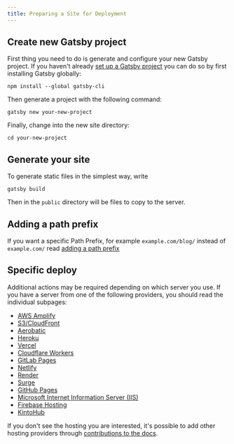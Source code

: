 ```yaml
---
title: Preparing a Site for Deployment
---
```


## Create new Gatsby project

First thing you need to do is generate and configure your new Gatsby project.
If you haven't already [set up a Gatsby project](/docs/quick-start) you can do so by first installing Gatsby globally:

```shell
npm install --global gatsby-cli
```

Then generate a project with the following command:

```shell
gatsby new your-new-project
```

Finally, change into the new site directory:

```shell
cd your-new-project
```

## Generate your site

To generate static files in the simplest way, write

```shell
gatsby build
```

Then in the `public` directory will be files to copy to the server.

## Adding a path prefix

If you want a specific Path Prefix, for example `example.com/blog/` instead of `example.com/` read [adding a path prefix](/docs/how-to/previews-deploys-hosting/path-prefix)

## Specific deploy

Additional actions may be required depending on which server you use.
If you have a server from one of the following providers, you should read the individual subpages:

- [AWS Amplify](/docs/how-to/previews-deploys-hosting/deploying-to-aws-amplify)
- [S3/CloudFront](/docs/how-to/previews-deploys-hosting/deploying-to-s3-cloudfront)
- [Aerobatic](/docs/deploying-to-aerobatic)
- [Heroku](/docs/how-to/previews-deploys-hosting/deploying-to-heroku)
- [Vercel](/docs/how-to/previews-deploys-hosting/deploying-to-vercel)
- [Cloudflare Workers](/docs/deploying-to-cloudflare-workers)
- [GitLab Pages](/docs/deploying-to-gitlab-pages)
- [Netlify](/docs/how-to/previews-deploys-hosting/deploying-to-netlify)
- [Render](/docs/deploying-to-render)
- [Surge](/docs/deploying-to-surge)
- [GitHub Pages](/docs/how-to/previews-deploys-hosting/how-gatsby-works-with-github-pages)
- [Microsoft Internet Information Server (IIS)](/docs/deploying-to-iis)
- [Firebase Hosting](/docs/how-to/previews-deploys-hosting/deploying-to-firebase)
- [KintoHub](/docs/deploying-to-kintohub)

If you don't see the hosting you are interested, it's possible to add other hosting providers through [contributions to the docs](/contributing/docs-contributions).
